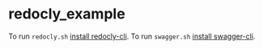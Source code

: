 # redocly_example

To run `redocly.sh` [install redocly-cli](https://redocly.com/docs/cli/installation).
To run `swagger.sh` [install swagger-cli](https://www.npmjs.com/package/swagger-cli#installation).
